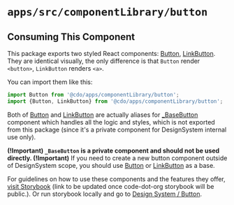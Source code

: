 # `apps/src/componentLibrary/button`

## Consuming This Component

This package exports two styled React components: [Button](Button.tsx), [LinkButton](LinkButton.tsx).
They are identical visually, the only difference is that ```Button``` render ```<button>```, ```LinkButton``` renders ```<a>```.

You can import them like this:

```javascript
import Button from '@cdo/apps/componentLibrary/button';
import {Button, LinkButton} from '@cdo/apps/componentLibrary/button';
```

Both of [Button](Button.tsx) and [LinkButton](LinkButton.tsx) are actually aliases for [_BaseButton](./_baseButton/_BaseButton.tsx) component which handles all the logic and styles,
which is not exported from this package (since it's a private component for DesignSystem internal use only).

**(!Important) ```_BaseButton``` is a private component and should not be used directly. (!Important)**
If you need to create a new button component outside of DesignSystem scope, you should use [Button](Button.tsx) or [LinkButton](LinkButton.tsx) as a base.

For guidelines on how to use these components and the features they
offer, [visit Storybook](https://code-dot-org.github.io/dsco_)
(link to be updated once code-dot-org storybook will be public.).
Or run storybook locally and go
to [Design System / Button](http://localhost:9001/?path=/story/designsystem-button-component--default-button).
